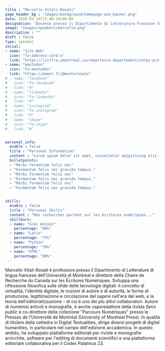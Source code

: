 ```yaml
---
title : "Marcello Vitali-Rosati"
page_header_bg : "images/background/homepage-one-banner.png"
date: 2020-03-14T15:40:24+06:00
designation: "Docente presso il Dipartimento di Letteratura Francese (UdeM)"
image: "images/speakers/marcello.png"
description : ""
draft : false
type: speaker
social:
- name: "Sito Web"
  icon: "fa-address-card-o"
  link: "https://littfra.umontreal.ca/repertoire-departement/corps-professoral/professeur/in/in15997/sg/Marcello%20Vitali-Rosati/"
- name: "mastodon"
  icon: "fa-mastodon"
  link: "https://mamot.fr/@monterosato"
# - name: "facebook"
#   icon: "fa-facebook"
#   link: "#"
# - name: "linkedin"
#   icon: "fa-linkedin"
#   link: "#"
# - name: "instagram"
#   icon: "fa-instagram"
#   link: "#"
# - name: "skype"
#   icon: "fa-skype"
#   link: "#"


personal_info:
  enable : false
  title : "Personal Information"
  content : "Lorem ipsum dolor sit amet, consectetur adipisicing elit. Excepturi explicabo suscipit deleniti voluptatum quos nostrum iure doloremque cupiditate voluptatem a enim eaque quod perspiciatis repudiandae, mollitia adipisci ea, quidem eveniet consequatur veniam error. Adipisci, suscipit corporis repellat, soluta vitae deserunt."
  bulletpoints:
  - "Morbi fermentum felis nec"
  - "Fermentum felis nec gravida tempus."
  - "Morbi fermentum felis nec"
  - "Fermentum felis nec gravida tempus."
  - "Morbi fermentum felis nec"
  - "Fermentum felis nec gravida tempus."


skills:
  enable : false
  title : "Personal Skills"
  content : "Mes recherches portent sur les écritures numériques..."
  skillbars:
  - name: "Grec Ancien"
    percentage: "80%"
  - name: "Latin"
    percentage: "75%"
  - name: "Python"
    percentage: "70%"
  - name: "HTML"
    percentage: "90%"
---
```

Marcello Vitali-Rosati è professore presso il Dipartimento di Letterature di lingua francese dell'Università di Montreal e direttore della Chaire de Recherche du Canada sur les Écritures Numériques. Sviluppa una riflessione filosofica sulle sfide delle tecnologie digitali: il concetto di virtualità, l'identità digitale, le nozioni di autore e di autorità, le forme di produzione, legittimazione e circolazione del sapere nell'era del web, e la teoria dell'editorializzazione - di cui è uno dei più attivi collaboratori. Autore di numerosi articoli e monografie, è anche caporedattore della rivista *Sens public* e co-direttore della collezione "Parcours Numériques" presso le Presses de l'Université de Montréal (University of Montreal Press). In qualità di titolare della cattedra in Digital Textualities, dirige diversi progetti di digital humanities, in particolare nel campo dell'edizione accademica. In questo ambito, ha sviluppato piattaforme editoriali per riviste e monografie arricchite, software per l'editing di documenti scientifici e una piattaforma editoriale collaborativa per il Codex Palatinus 23.